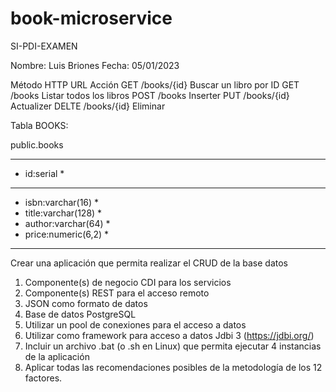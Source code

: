 # book-microservice
SI-PDI-EXAMEN

Nombre: Luis Briones
Fecha: 05/01/2023

Método HTTP        URL                Acción
  GET           /books/{id}      Buscar un libro por ID 
  GET           /books           Listar todos los libros 
  POST          /books           Inserter 
  PUT           /books/{id}      Actualizer 
  DELTE         /books/{id}      Eliminar
  
Tabla BOOKS:

public.books  
***********************
* id:serial           *
***********************
* isbn:varchar(16)    *
* title:varchar(128)  *
* author:varchar(64)  *
* price:numeric(6,2)  *
***********************

Crear una aplicación que permita realizar el CRUD de la base datos 
1. Componente(s) de negocio CDI para los servicios 
2. Componente(s) REST para el acceso remoto 
3. JSON como formato de datos 
4. Base de datos PostgreSQL 
5. Utilizar un pool de conexiones para el acceso a datos 
6. Utilizar como framework para acceso a datos Jdbi 3 (https://jdbi.org/) 
7. Incluir un archivo .bat (o .sh en Linux) que permita ejecutar 4 instancias de la aplicación 
8. Aplicar todas las recomendaciones posibles de la metodología de los 12 factores. 
